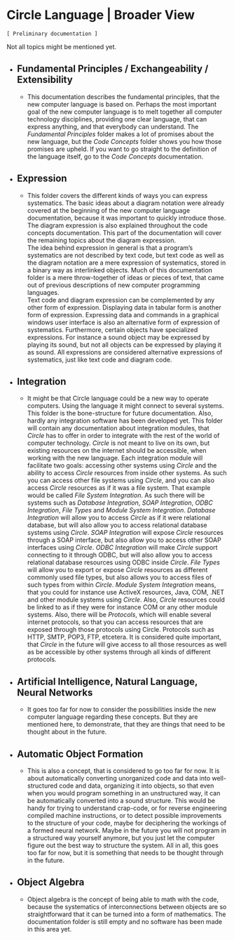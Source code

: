 ﻿Circle Language | Broader View
==============================

`[ Preliminary documentation ]`

Not all topics might be mentioned yet.

- ## Fundamental Principles / Exchangeability / Extensibility

    - This documentation describes the fundamental principles, that the new computer language is based on. Perhaps the most important goal of the new computer language is to melt together all computer technology disciplines, providing one clear language, that can express anything, and that everybody can understand. The *Fundamental Principles* folder makes a lot of promises about the new language, but the *Code Concepts* folder shows you how those promises are upheld. If you want to go straight to the definition of the language itself, go to the *Code Concepts* documentation.

- ## Expression

    - This folder covers the different kinds of ways you can express systematics. The basic ideas about a diagram notation were already covered at the beginning of the new computer language documentation, because it was important to quickly introduce those. The diagram expression is also explained throughout the code concepts documentation. This part of the documentation will cover the remaining topics about the diagram expression.  
    The idea behind expression in general is that a program’s systematics are not described by text code, but text code as well as the diagram notation are a mere expression of systematics, stored in a binary way as interlinked objects. Much of this documentation folder is a mere throw-together of ideas or pieces of text, that came out of previous descriptions of new computer programming languages.  
    Text code and diagram expression can be complemented by any other form of expression. Displaying data in tabular form is another form of expression. Expressing data and commands in a graphical windows user interface is also an alternative form of expression of systematics. Furthermore, certain objects have specialized expressions. For instance a sound object may be expressed by playing its sound, but not all objects can be expressed by playing it as sound. All expressions are considered alternative expressions of systematics, just like text code and diagram code.

- ## Integration

    - It might be that Circle language could be a new way to operate computers. Using the language it might connect to several systems. This folder is the bone-structure for future documentation. Also, hardly any integration software has been developed yet. This folder will contain any documentation about integration modules, that *Circle* has to offer in order to integrate with the rest of the world of computer technology. *Circle* is not meant to live on its own, but existing resources on the internet should be accessible, when working with the new language. Each integration module will facilitate two goals: accessing other systems using *Circle* and the ability to access *Circle* resources from inside other systems. As such you can access other file systems using *Circle*, and you can also access *Circle* resources as if it was a file system. That example would be called *File System Integration*. As such there will be systems such as *Database Integration*, *SOAP Integration*, *ODBC Integration*, *File Types* and *Module System Integration*. *Database Integration* will allow you to access *Circle* as if it were relational database, but will also allow you to access relational database systems using *Circle*. *SOAP Integration* will expose *Circle* resources through a SOAP interface, but also allow you to access other SOAP interfaces using *Circle*. *ODBC Integration* will make *Circle* support connecting to it through ODBC, but will also allow you to access relational database resources using ODBC inside *Circle*. *File Types* will allow you to export or expose *Circle* resources as different commonly used file types, but also allows you to access files of such types from within *Circle*. *Module System Integration* means, that you could for instance use ActiveX resources, Java, COM, .NET and other module systems using *Circle*. Also, *Circle* resources could be linked to as if they were for instance COM or any other module systems. Also, there will be *Protocols*, which will enable several internet protocols, so that you can access resources that are exposed through those protocols using Circle. Protocols such as HTTP, SMTP, POP3, FTP, etcetera. It is considered quite important, that *Circle* in the future will give access to all those resources as well as be accessible by other systems through all kinds of different protocols.

- ## Artificial Intelligence, Natural Language, Neural Networks

    - It goes too far for now to consider the possibilities inside the new computer language regarding these concepts. But they are mentioned here, to demonstrate, that they are things that need to be thought about in the future. 

- ## Automatic Object Formation

    - This is also a concept, that is considered to go too far for now. It is about automatically converting unorganized code and data into well-structured code and data, organizing it into objects, so that even when you would program something in an unstructured way, it can be automatically converted into a sound structure. This would be handy for trying to understand crap-code, or for reverse engineering compiled machine instructions, or to detect possible improvements to the structure of your code, maybe for deciphering the workings of a formed neural network. Maybe in the future you will not program in a structured way yourself anymore, but you just let the computer figure out the best way to structure the system. All in all, this goes too far for now, but it is something that needs to be thought through in the future.

- ## Object Algebra

    - Object algebra is the concept of being able to math with the code, because the systematics of interconnections between objects are so straightforward that it can be turned into a form of mathematics. The documentation folder is still empty and no software has been made in this area yet.